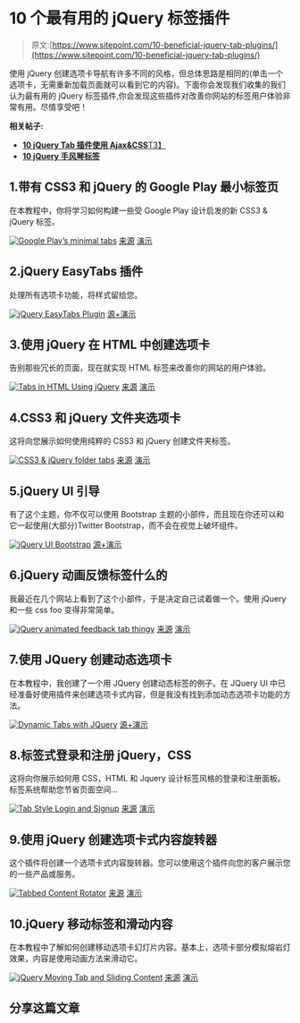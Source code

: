 # 10 个最有用的 jQuery 标签插件

> 原文:[https://www.sitepoint.com/10-beneficial-jquery-tab-plugins/](https://www.sitepoint.com/10-beneficial-jquery-tab-plugins/)

使用 jQuery 创建选项卡导航有许多不同的风格，但总体思路是相同的(单击一个选项卡，无需重新加载页面就可以看到它的内容)。下面你会发现我们收集的我们认为最有用的 jQuery 标签插件,你会发现这些插件对改善你网站的标签用户体验非常有用。尽情享受吧！

**相关帖子:**

*   [**10 jQuery Tab 插件使用 Ajax&CSS**T3】](http://www.jquery4u.com/plugins/10-jquery-tab-based-interfaces/)
*   [**10 jQuery 手风琴标签**](http://www.jquery4u.com/plugins/10-jquery-tabs-accordion/)

## 1.带有 CSS3 和 jQuery 的 Google Play 最小标签页

在本教程中，你将学习如何构建一些受 Google Play 设计启发的新 CSS3 & jQuery 标签。

 [![Google Play’s minimal tabs](../Images/8b9bcd1a97dc6859d99a533561294d65.png)](http://www.red-team-design.com/google-play-minimal-tabs-with-css3-jquery) 
[来源](http://www.red-team-design.com/google-play-minimal-tabs-with-css3-jquery) [演示](http://www.red-team-design.com/wp-content/uploads/2012/05/google-play-minimal-tabs-with-css3-jquery-demo.html)

## 2.jQuery EasyTabs 插件

处理所有选项卡功能，将样式留给您。

 [![jQuery EasyTabs Plugin](../Images/911ed1e0751ccca83dcea87d4d53c9f1.png)](http://os.alfajango.com/easytabs/) 
[源+演示](http://os.alfajango.com/easytabs/)

## 3.使用 jQuery 在 HTML 中创建选项卡

告别那些冗长的页面，现在就实现 HTML 标签来改善你的网站的用户体验。

 [![Tabs in HTML Using jQuery](../Images/c841c6c37fdc6cb65eb3e16f3ec4a0b3.png)](http://www.republicof3.com/how-to-create-tabs-in-html-using-jquery/) 
[来源](http://www.republicof3.com/how-to-create-tabs-in-html-using-jquery/) [演示](http://republicof3.com/demo/2012/04/how-to-create-tabs-in-html-using-jquery/)

## 4.CSS3 和 jQuery 文件夹选项卡

这将向您展示如何使用纯粹的 CSS3 和 jQuery 创建文件夹标签。

 [![CSS3 & jQuery folder tabs](../Images/cf62b9e5498464a49313d7f8fd5231c3.png)](http://www.red-team-design.com/css3-jquery-folder-tabs) 
[来源](http://www.red-team-design.com/css3-jquery-folder-tabs) [演示](http://www.red-team-design.com/wp-content/uploads/2012/01/css3-jquery-folder-tabs.html)

## 5.jQuery UI 引导

有了这个主题，你不仅可以使用 Bootstrap 主题的小部件，而且现在你还可以和它一起使用(大部分)Twitter Bootstrap，而不会在视觉上破坏组件。

 [![jQuery UI Bootstrap](../Images/ff58c61d6f8a3f199c2589c46c0b1d11.png)](http://addyosmani.github.com/jquery-ui-bootstrap/) 
[源+演示](http://addyosmani.github.com/jquery-ui-bootstrap/)

## 6.jQuery 动画反馈标签什么的

我最近在几个网站上看到了这个小部件，于是决定自己试着做一个。使用 jQuery 和一些 css foo 变得非常简单。

 [![jQuery animated feedback tab thingy](../Images/52d94d951b451fcdb914f0b5e9234aaa.png)](http://wpaoli.building58.com/2009/08/jquery-animated-feedback-tab-thingy/) 
[来源](http://wpaoli.building58.com/2009/08/jquery-animated-feedback-tab-thingy/) [演示](http://wpaoli.building58.com/wp-content/uploads/2009/08/feedback-panel.html)

## 7.使用 JQuery 创建动态选项卡

在本教程中，我创建了一个用 JQuery 创建动态标签的例子。在 JQuery UI 中已经准备好使用插件来创建选项卡式内容，但是我没有找到添加动态选项卡功能的方法。

 [![Dynamic Tabs with JQuery](../Images/70c232bfbdd032e7f9a79cabbee24535.png)](http://demo.superdit.com/jquery/dynamic_tab.html) 
[源+演示](http://demo.superdit.com/jquery/dynamic_tab.html)

## 8.标签式登录和注册 jQuery，CSS

这将向你展示如何用 CSS，HTML 和 Jquery 设计标签风格的登录和注册面板。标签系统帮助您节省页面空间…

 [![Tab Style Login and Signup](../Images/da86dbbd42878de5b0e6dcd2b2004f74.png)](http://www.9lessons.info/2011/05/tab-style-login-and-signup-with-css.html?utm_source=feedburner&utm_medium=feed&utm_campaign=Feed%3A+9lesson+%289lessons%29) 
[来源](http://www.9lessons.info/2011/05/tab-style-login-and-signup-with-css.html?utm_source=feedburner&utm_medium=feed&utm_campaign=Feed%3A+9lesson+%289lessons%29) [演示](http://demos.9lessons.info/loginsignup.html)

## 9.使用 jQuery 创建选项卡式内容旋转器

这个插件将创建一个选项卡式内容旋转器。您可以使用这个插件向您的客户展示您的一些产品或服务。

 [![Tabbed Content Rotator](../Images/9f7fc280f595b57e211be021ca79277b.png)](http://www.raymondselda.com/create-a-tabbed-content-rotator-using-jquery/) 
[来源](http://www.raymondselda.com/create-a-tabbed-content-rotator-using-jquery/) [演示](http://www.raymondselda.com/demo/tabbed-rotator/)

## 10.jQuery 移动标签和滑动内容

在本教程中了解如何创建移动选项卡幻灯片内容。基本上，选项卡部分模拟熔岩灯效果，内容是使用动画方法来滑动它。

 [![jQuery Moving Tab and Sliding Content](../Images/0d45ceb8f3044381ec113931b5a13d5b.png)](http://www.queness.com/post/655/jquery-moving-tab-and-sliding-content-tutorial) 
[来源](http://www.queness.com/post/655/jquery-moving-tab-and-sliding-content-tutorial) [演示](http://www.queness.com/resources/html/movetab/index.html)

## 分享这篇文章